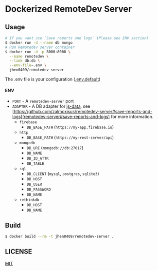 # Dockerized RemoteDev Server

## Usage

```bash
# If you want use `Save reports and logs` (Please see ENV section)
$ docker run -d --name db mongo
# Run Remotedev server container
$ docker run -d -p 8000:8000 \
  --name remotedev \
  --link db:db \
  --env-file=.env \
  jhen0409/remotedev-server
```

The .env file is your configuration ([.env.default](.env.default))

#### ENV

* `PORT` -  A `remotedev-server` port
* `ADAPTER` -  A DB adapter for [js-data](https://github.com/js-data/js-data), see [https://github.com/zalmoxisus/remotedev-server#save-reports-and-logs](remotedev-server#save-reports-and-logs) for more information.
  * `firebase`
    * `DB_BASE_PATH` (`https://my-app.firebase.io`)
  * `http`
    * `DB_BASE_PATH` (`https://my-rest-server/api`)
  * `mongodb`
    * `DB_URI` (`mongodb://db:27017`)
    * `DB_NAME`
    * `DB_ID_ATTR`
    * `DB_TABLE`
  * `sql`
    * `DB_CLIENT` (`mysql`, `postgres`, `sqlite3`)
    * `DB_HOST`
    * `DB_USER`
    * `DB_PASSWORD`
    * `DB_NAME`
  * `rethinkdb`
    * `DB_HOST`
    * `DB_NAME`

## Build

```bash
$ docker build --rm -t jhen0409/remotedev-server .
```

## LICENSE

[MIT](LICENSE.md)
